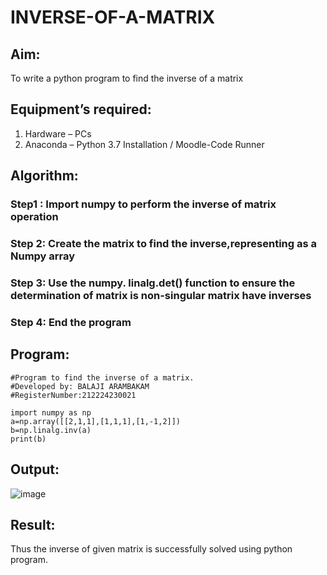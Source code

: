 # INVERSE-OF-A-MATRIX
## Aim:
To write a python program to find the inverse of a matrix
## Equipment’s required:
1. 	Hardware – PCs
2. 	Anaconda – Python 3.7 Installation / Moodle-Code Runner
## Algorithm:
### Step1 : Import numpy to perform the inverse of matrix operation

### Step 2: Create the matrix to find the inverse,representing as a Numpy array

### Step 3: Use the numpy. linalg.det() function to ensure the determination of matrix is non-singular matrix have inverses 

### Step 4: End the program

## Program:
```
#Program to find the inverse of a matrix.
#Developed by: BALAJI ARAMBAKAM
#RegisterNumber:212224230021

import numpy as np
a=np.array([[2,1,1],[1,1,1],[1,-1,2]])
b=np.linalg.inv(a)
print(b)
```
## Output:
![image](https://github.com/user-attachments/assets/ba50daff-775a-466f-beb2-083a89004ce8)

## Result:
Thus the inverse of given matrix is successfully solved using python program.

